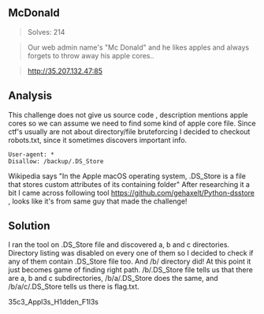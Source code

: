 ## McDonald

>Solves: 214

>Our web admin name's "Mc Donald" and he likes apples and always forgets to throw away his apple cores..

>http://35.207.132.47:85

## Analysis

This challenge does not give us source code , description mentions apple cores so we can assume we need to find some kind of apple core file.
Since ctf's usually are not about directory/file bruteforcing I decided to checkout robots.txt, since it sometimes discovers important info.

```
User-agent: *
Disallow: /backup/.DS_Store
```

Wikipedia says "In the Apple macOS operating system, .DS_Store is a file that stores custom attributes of its containing folder"
After researching it a bit I came across following tool https://github.com/gehaxelt/Python-dsstore , looks like it's from same guy that made the challenge!

## Solution

I ran the tool on .DS_Store file and discovered a, b and c directories.
Directory listing was disabled on every one of them so I decided to check if any of them contain .DS_Store file too. And /b/ directory did! At this point it just becomes game of finding right path. /b/.DS_Store file tells us that there are a, b and c subdirectories, /b/a/.DS_Store does the same, and /b/a/c/.DS_Store tells us there is flag.txt.

35c3_Appl3s_H1dden_F1l3s


